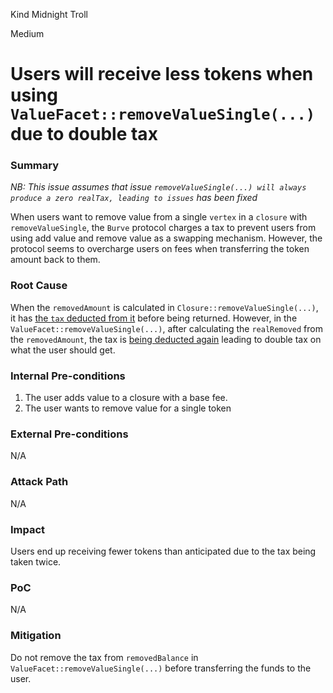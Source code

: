 Kind Midnight Troll

Medium

# Users will receive less tokens when using `ValueFacet::removeValueSingle(...)` due to double tax

### Summary

_NB: This issue assumes that issue `removeValueSingle(...) will always produce a zero realTax, leading to issues` has been fixed_

When users want to remove value from a single `vertex` in a `closure` with `removeValueSingle`, the `Burve` protocol charges a tax to prevent users from using add value and remove value as a swapping mechanism. However, the protocol seems to overcharge users on fees when transferring the token amount back to them.

### Root Cause

When the `removedAmount` is calculated in `Closure::removeValueSingle(...)`, it has [the `tax` deducted from it](https://github.com/sherlock-audit/2025-04-burve/blob/44cba36e2a0c3cd7b6999459bf7746db92f8cc0a/Burve/src/multi/closure/Closure.sol#L288) before being returned. However, in the `ValueFacet::removeValueSingle(...)`, after calculating the `realRemoved` from the `removedAmount`, the tax is [being deducted again](https://github.com/sherlock-audit/2025-04-burve/blob/44cba36e2a0c3cd7b6999459bf7746db92f8cc0a/Burve/src/multi/facets/ValueFacet.sol#L241) leading to double tax on what the user should get.

### Internal Pre-conditions

1. The user adds value to a closure with a base fee.
2. The user wants to remove value for a single token

### External Pre-conditions

N/A

### Attack Path

N/A

### Impact

Users end up receiving fewer tokens than anticipated due to the tax being taken twice.

### PoC

N/A

### Mitigation

Do not remove the tax from `removedBalance` in `ValueFacet::removeValueSingle(...)` before transferring the funds to the user.